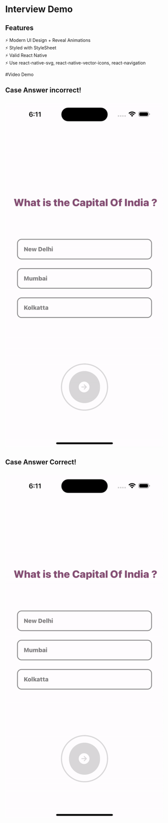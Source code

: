 # Interview Demo

## Features

⚡️ Modern UI Design + Reveal Animations\
⚡️ Styled with StyleSheet\
⚡️ Valid React Native\
⚡️ Use react-native-svg, react-native-vector-icons, react-navigation

#Video Demo

## Case Answer incorrect!

<h2 align="center">
  <img src="https://github.com/tonyyph/interview_demo/blob/main/flowfail.gif" alt="Basic app" width="600px" />
  <br>
</h2>

## Case Answer Correct!

<h2 align="center">
  <img src="https://github.com/tonyyph/interview_demo/blob/main/flowtrue.gif" alt="Basic app" width="600px" />
  <br>
</h2>


